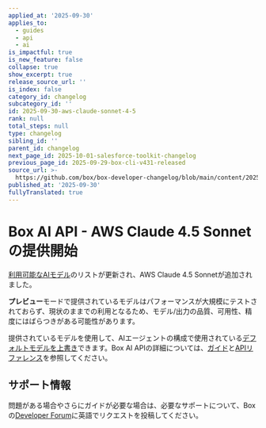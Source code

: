 ```yaml
---
applied_at: '2025-09-30'
applies_to:
  - guides
  - api
  - ai
is_impactful: true
is_new_feature: false
collapse: true
show_excerpt: true
release_source_url: ''
is_index: false
category_id: changelog
subcategory_id: ''
id: 2025-09-30-aws-claude-sonnet-4-5
rank: null
total_steps: null
type: changelog
sibling_id: ''
parent_id: changelog
next_page_id: 2025-10-01-salesforce-toolkit-changelog
previous_page_id: 2025-09-29-box-cli-v431-released
source_url: >-
  https://github.com/box/box-developer-changelog/blob/main/content/2025/09-30-aws-claude-sonnet-4-5.md
published_at: '2025-09-30'
fullyTranslated: true
---
```

# Box AI API - AWS Claude 4.5 Sonnetの提供開始

[利用可能なAIモデル][1]のリストが更新され、AWS Claude 4.5 Sonnetが追加されました。

**プレビュー**モードで提供されているモデルはパフォーマンスが大規模にテストされておらず、現状のままでの利用となるため、モデル/出力の品質、可用性、精度にはばらつきがある可能性があります。

提供されているモデルを使用して、AIエージェントの構成で使用されている[デフォルトモデルを上書き][1]できます。Box AI APIの詳細については、[ガイド][2]と[APIリファレンス][3]を参照してください。

<!-- more -->

## サポート情報

問題がある場合やさらにガイドが必要な場合は、必要なサポートについて、Boxの[Developer Forum][4]に英語でリクエストを投稿してください。

[1]: https://developer.box.com/guides/box-ai/supported-models/

[2]: https://developer.box.com/guides/box-ai

[3]: https://developer.box.com/reference/post-ai-ask/

[4]: https://forum.box.com/
